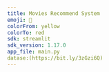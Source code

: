 ```yaml
---
title: Movies Recommend System
emoji: 🎦
colorFrom: yellow
colorTo: red
sdk: streamlit
sdk_version: 1.17.0
app_file: main.py
datase:(https://bit.ly/3zGzi6Q)
---
```

